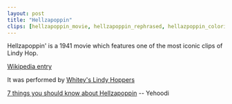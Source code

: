 ```yaml
---
layout: post
title: "Hellzapoppin"
clips: [hellzapoppin_movie, hellzapoppin_rephrased, hellazpoppin_colorized, hellzapoppin]
---
```


Hellzapoppin' is a 1941 movie which features one of the most iconic clips of Lindy Hop.

[Wikipedia entry](https://en.wikipedia.org/wiki/Hellzapoppin%27_(film))


It was performed by [Whitey's Lindy Hoppers](/historical_clips/whiteys_lindy_hoppers)


[7 things you should know about Hellzapoppin](http://www.yehoodi.com/blog/2018/7/23/seven-things-you-should-know-about-hellzapoppin?rq=hellzapoppin) -- Yehoodi

